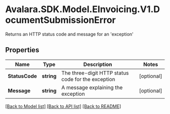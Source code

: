 # Avalara.SDK.Model.EInvoicing.V1.DocumentSubmissionError
Returns an HTTP status code and message for an 'exception'

## Properties

Name | Type | Description | Notes
------------ | ------------- | ------------- | -------------
**StatusCode** | **string** | The three-digit HTTP status code for the exception | [optional] 
**Message** | **string** | A message explaining the exception | [optional] 

[[Back to Model list]](../../../README.md#documentation-for-models) [[Back to API list]](../../../README.md#documentation-for-api-endpoints) [[Back to README]](../../../README.md)

